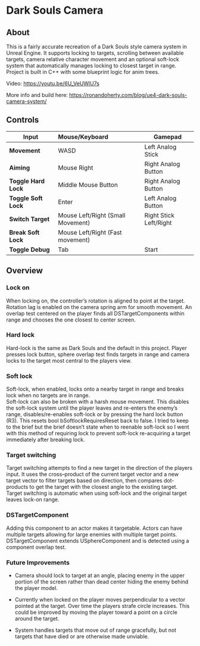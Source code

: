# Dark Souls Camera

## About

This is a fairly accurate recreation of a Dark Souls style camera system in Unreal Engine. It supports locking to targets, scrolling between available targets, camera relative character movement and an optional soft-lock system that automatically manages locking to closest target in range. Project is built in C++ with some blueprint logic for anim trees.

Video: https://youtu.be/6U_VeUWlU7s


More info and build here:  https://ronandoherty.com/blog/ue4-dark-souls-camera-system/



## Controls

| Input                | Mouse/Keyboard                    | Gamepad                |
| -------------------- | :-------------------------------- | ---------------------- |
| **Movement**         | WASD                              | Left Analog Stick      |
| **Aiming**           | Mouse Right                       | Right Analog Button    |
| **Toggle Hard Lock** | Middle Mouse Button               | Right Analog Button    |
| **Toggle Soft Lock** | Enter                             | Left Analog Button     |
| **Switch Target**    | Mouse Left/Right (Small Movement) | Right Stick Left/Right |
| **Break Soft Lock**  | Mouse Left/Right (Fast movement)  |                        |
| **Toggle Debug**     | Tab                               | Start                  |

## Overview

### Lock on

When locking on, the controller’s rotation is aligned to point at the target. Rotation lag is enabled on the camera spring arm for smooth movement.
An overlap test centered on the player finds all DSTargetComponents within range and chooses the one closest to center screen.

### Hard lock

Hard-lock is the same as Dark Souls and the default in this project. Player presses lock button, sphere overlap test finds targets in range and camera locks to the target most central to the players view.

### Soft lock

Soft-lock, when enabled, locks onto a nearby target in range and breaks lock when no targets are in range.  
Soft-lock can also be broken with a harsh mouse movement. This disables the soft-lock system until the player leaves and re-enters the enemy’s range, disables/re-enables soft-lock or by pressing the hard lock button (R3). This resets bool bSoftlockRequiresReset back to false.
I tried to keep to the brief but the brief doesn’t state when to reenable soft-lock so I went with this method of requiring lock to prevent soft-lock re-acquiring a target immediately after breaking lock.

### Target switching

Target switching attempts to find a new target in the direction of the players input. It uses the cross–product of the current target vector and a new target vector to filter targets based on direction, then compares dot-products to get the target with the closest angle to the existing target.
Target switching is automatic when using soft-lock and the original target leaves lock-on range.

### DSTargetComponent

Adding this component to an actor makes it targetable. Actors can have multiple targets allowing for large enemies with multiple target points. DSTargetComponent extends USphereComponent and is detected using a component overlap test.

### Future Improvements

- Camera should lock to target at an angle, placing enemy in the upper portion of the screen rather than dead center hiding the enemy behind the player model.

- Currently when locked on the player moves perpendicular to a vector pointed at the target. Over time the players strafe circle increases. This could be improved by moving the player toward a point on a circle around the target.

- System handles targets that move out of range gracefully, but not targets that have died or are otherwise made unviable.
